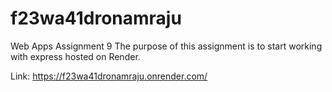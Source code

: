 # f23wa41dronamraju

Web Apps Assignment 9
The purpose of this assignment is to start working with express hosted on Render.

Link: https://f23wa41dronamraju.onrender.com/
